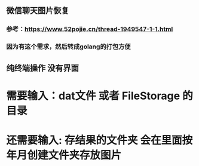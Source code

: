 ## 微信聊天图片恢复

### 参考：https://www.52pojie.cn/thread-1949547-1-1.html

### 因为有这个需求，然后转成golang的打包方便

## 纯终端操作 没有界面

# 需要输入：dat文件 或者 FileStorage 的目录
# 还需要输入: 存结果的文件夹 会在里面按年月创建文件夹存放图片


